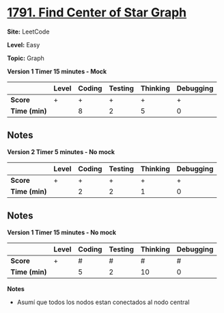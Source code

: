 # [1791. Find Center of Star Graph](https://leetcode.com/problems/find-center-of-star-graph/description/)

**Site:** LeetCode

**Level:** Easy 

**Topic:** Graph

**Version 1 Timer 15 minutes - Mock**

|           | Level | Coding | Testing | Thinking | Debugging  |
|-----------|-------|--------|---------|----------|------------|
| **Score** | +     | +      | +       | +        | +          |
| **Time (min)** | | 8 | 2 | 5 | 0 |

**Notes**
- 

**Version 2 Timer 5 minutes - No mock**

|           | Level | Coding | Testing | Thinking | Debugging  |
|-----------|-------|--------|---------|----------|------------|
| **Score** | +     | +      | +       | +        | +          |
| **Time (min)** | | 2 | 2 | 1| 0 |

**Notes**
- 

**Version 1 Timer 15 minutes - No mock**

|           | Level | Coding | Testing | Thinking | Debugging  |
|-----------|-------|--------|---------|----------|------------|
| **Score** | +     | #      | #       | #        | #          |
| **Time (min)** | | 5 | 2 | 10 | 0 |

**Notes**
- Asumí que todos los nodos estan conectados al nodo central